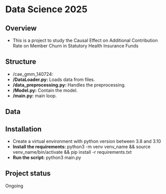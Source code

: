 # Data Science 2025



## Overview
- This is a project to study the Causal Effect on Additional Contribution Rate on Member Churn in Statutory Health
Insurance Funds

## Structure
- /cae_gmm_140724: 
- **/DataLoader.py:**  Loads data from files.
- **/data_preprocessing.py:** Handles the preprocessing.
- **/Model.py:** Contain the model.
- **/main.py:** main loop.
  
## Data

## Installation
- Create a virtual environment with python version between 3.8 and 3.10
- **Install the requirements:** python3 -m venv venv_name && source venv_name/bin/activate && pip install -r requirements.txt
- **Run the script:** python3 main.py

## Project status
Ongoing 
